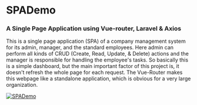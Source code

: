 # SPADemo
### A Single Page Application using Vue-router, Laravel & Axios
This is a single page application (SPA) of a company management system for its admin, manager, and the standard employees. Here admin can perform all kinds of CRUD (Create, Read, Update, & Delete) actions and the manager is responsible for handling the employee's tasks. So basically this is a simple dashboard, but the main important factor of this project is, it doesn't refresh the whole page for each request. The Vue-Router makes this webpage like a standalone application, which is obvious for a very large organization.

[![SPADemo](http://img.youtube.com/vi/mpjkCCl94jk/0.jpg)](http://www.youtube.com/watch?v=mpjkCCl94jk "Single Page Application Demo")
